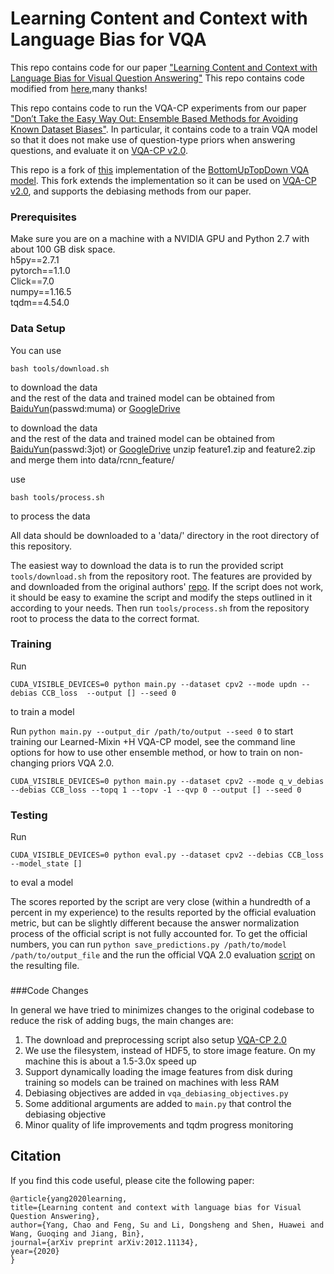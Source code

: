 





# Learning Content and Context with Language Bias for VQA

This repo contains code for our paper ["Learning Content and Context with Language Bias for Visual Question Answering"](https://arxiv.org/pdf/2012.11134.pdf)
This repo contains code modified from [here](https://github.com/yanxinzju/CSS-VQA),many thanks!



This repo contains code to run the VQA-CP experiments from our paper ["Don’t Take the Easy Way Out: Ensemble Based Methods for Avoiding Known Dataset Biases"](https://arxiv.org/abs/1909.03683). In particular, it contains code to a train VQA model so that it does not make use of question-type priors when answering questions, and evaluate it on [VQA-CP v2.0](https://www.cc.gatech.edu/~aagrawal307/vqa-cp/).

This repo is a fork of [this](https://github.com/hengyuan-hu/bottom-up-attention-vqa/) implementation of the [BottomUpTopDown VQA model](https://arxiv.org/abs/1707.07998). This fork extends the implementation so it can be used on [VQA-CP v2.0](https://www.cc.gatech.edu/~aagrawal307/vqa-cp/), and supports the debiasing methods from our paper.



### Prerequisites

Make sure you are on a machine with a NVIDIA GPU and Python 2.7 with about 100 GB disk space. <br>
h5py==2.7.1 <br>
pytorch==1.1.0 <br>
Click==7.0 <br>
numpy==1.16.5 <br>
tqdm==4.54.0 <br>

### Data Setup

You can use

```
bash tools/download.sh
```

to download the data <br>
and the rest of the data and trained model can be obtained from [BaiduYun](https://pan.baidu.com/s/1jdIh5hNqhe_InfufJu79qg)(passwd:muma) or [GoogleDrive](https://drive.google.com/drive/folders/13e-b76otJukupbjfC-n1s05L202PaFKQ?usp=sharing)

to download the data <br>
and the rest of the data and trained model can be obtained from [BaiduYun](https://pan.baidu.com/s/1oHdwYDSJXC1mlmvu8cQhKw)(passwd:3jot) or [GoogleDrive](https://drive.google.com/drive/folders/13e-b76otJukupbjfC-n1s05L202PaFKQ?usp=sharing)
unzip feature1.zip and feature2.zip and merge them into data/rcnn_feature/ <br>

use

```
bash tools/process.sh 
```

to process the data <br>

All data should be downloaded to a 'data/' directory in the root directory of this repository.

The easiest way to download the data is to run the provided script `tools/download.sh` from the repository root. The features are provided by and downloaded from the original authors' [repo](https://github.com/peteanderson80/bottom-up-attention). If the script does not work, it should be easy to examine the script and modify the steps outlined in it according to your needs. Then run `tools/process.sh` from the repository root to process the data to the correct format.



### Training

Run

```
CUDA_VISIBLE_DEVICES=0 python main.py --dataset cpv2 --mode updn --debias CCB_loss  --output [] --seed 0
```

to train a model

Run `python main.py --output_dir /path/to/output --seed 0` to start training our Learned-Mixin +H VQA-CP model, see the command line options for how to use other ensemble method, or how to train on non-changing priors VQA 2.0.



```
CUDA_VISIBLE_DEVICES=0 python main.py --dataset cpv2 --mode q_v_debias --debias CCB_loss --topq 1 --topv -1 --qvp 0 --output [] --seed 0
```







### Testing

Run

```
CUDA_VISIBLE_DEVICES=0 python eval.py --dataset cpv2 --debias CCB_loss --model_state []
```

to eval a model



The scores reported by the script are very close (within a hundredth of a percent in my experience) to the results reported by the official evaluation metric, but can be slightly different because the answer normalization process of the official script is not fully accounted for. To get the official numbers, you can run `python save_predictions.py /path/to/model /path/to/output_file` and the run the official VQA 2.0 evaluation [script](https://github.com/GT-Vision-Lab/VQA/blob/master/PythonEvaluationTools/vqaEvalDemo.py) on the resulting file.

### 





###Code Changes



In general we have tried to minimizes changes to the original codebase to reduce the risk of adding bugs, the main changes are:

1. The download and preprocessing script also setup [VQA-CP 2.0](https://www.cc.gatech.edu/~aagrawal307/vqa-cp/)
2. We use the filesystem, instead of HDF5, to store image feature. On my machine this is about a 1.5-3.0x speed up
3. Support dynamically loading the image features from disk during training so models can be trained on machines with less RAM
4. Debiasing objectives are added in `vqa_debiasing_objectives.py`
5. Some additional arguments are added to `main.py` that control the debiasing objective
6. Minor quality of life improvements and tqdm progress monitoring

## Citation

If you find this code useful, please cite the following paper:

  ```
@article{yang2020learning,
  title={Learning content and context with language bias for Visual Question Answering},
  author={Yang, Chao and Feng, Su and Li, Dongsheng and Shen, Huawei and Wang, Guoqing and Jiang, Bin},
  journal={arXiv preprint arXiv:2012.11134},
  year={2020}
}
  ```


